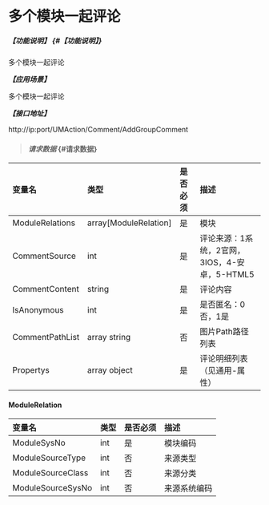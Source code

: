 # 多个模块一起评论

##### _【功能说明】_ {#【功能说明】}

多个模块一起评论

_**【应用场景】**_

多个模块一起评论



_**【接口地址】**_

http://ip:port/UMAction/Comment/AddGroupComment

> #### _请求数据_ {#请求数据}

| 变量名 | 类型 | 是否必须 | 描述 |
| :--- | :--- | :--- | :--- |
| ModuleRelations| array[ModuleRelation]| 是 | 模块|
| CommentSource | int | 是 | 评论来源：1系统，2官网，3IOS，4-安卓，5-HTML5 |
| CommentContent | string | 是 | 评论内容 |
| IsAnonymous | int | 是 | 是否匿名：0否，1是 |
| CommentPathList | array string | 否 | 图片Path路径列表 |
| Propertys | array object | 是 | 评论明细列表（见通用-属性） |

#### ModuleRelation

| 变量名 | 类型 | 是否必须 | 描述 |
| :--- | :--- | :--- | :--- |
| ModuleSysNo | int | 是 | 模块编码 |
| ModuleSourceType | int | 否 | 来源类型 |
| ModuleSourceClass | int | 否 | 来源分类 |
| ModuleSourceSysNo | int | 否 | 来源系统编码 |





